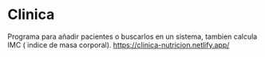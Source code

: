 # Clinica
Programa para añadir pacientes o buscarlos en un sistema, tambien calcula IMC ( indice de masa corporal).
https://clinica-nutricion.netlify.app/
